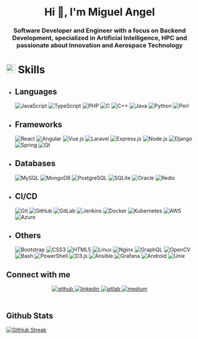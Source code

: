 <h1 align="center">Hi 👋, I'm Miguel Angel</h1>
<h3 align="center">Software Developer and Engineer with a focus on Backend Development, specialized in Artificial Intelligence, HPC and passionate about Innovation and Aerospace Technology</h3>


# <img src="https://media2.giphy.com/media/QssGEmpkyEOhBCb7e1/giphy.gif?cid=ecf05e47a0n3gi1bfqntqmob8g9aid1oyj2wr3ds3mg700bl&rid=giphy.gif" width ="25"> <b>Skills</b>

- ## Languages
    ![JavaScript](https://img.shields.io/badge/JavaScript-323330?logo=javascript&logoColor=F7DF1E)
    ![TypeScript](https://img.shields.io/badge/TypeScript-3178C6?logo=typescript&logoColor=white)
    ![PHP](https://img.shields.io/badge/PHP-777BB4?logo=php&logoColor=white)
    ![C](https://img.shields.io/badge/C-00599C?logo=c&logoColor=white)
    ![C++](https://img.shields.io/badge/C++-00599C?logo=c%2B%2B&logoColor=white)
    ![Java](https://img.shields.io/badge/Java-007396?logo=java&logoColor=white)
    ![Python](https://img.shields.io/badge/Python-3776AB?logo=python&logoColor=white)
    ![Perl](https://img.shields.io/badge/Perl-39457E?logo=perl&logoColor=white)

- ## Frameworks
    ![React](https://img.shields.io/badge/React-20232A?logo=react&logoColor=61DAFB)
    ![Angular](https://img.shields.io/badge/Angular-DD0031?logo=angular&logoColor=white)
    ![Vue.js](https://img.shields.io/badge/Vue.js-35495E?logo=vue.js&logoColor=4FC08D)
    ![Laravel](https://img.shields.io/badge/Laravel-FF2D20?logo=laravel&logoColor=white)
    ![Express.js](https://img.shields.io/badge/Express.js-000000?logo=express&logoColor=white)
    ![Node.js](https://img.shields.io/badge/Node.js-43853D?logo=node.js&logoColor=white)
    ![Django](https://img.shields.io/badge/Django-092E20?logo=django&logoColor=white)
    ![Spring](https://img.shields.io/badge/Spring-6DB33F?logo=spring&logoColor=white)
    ![Qt](https://img.shields.io/badge/Qt-41CD52?logo=qt&logoColor=white)

- ## Databases
    ![MySQL](https://img.shields.io/badge/MySQL-4479A1?logo=mysql&logoColor=white)
    ![MongoDB](https://img.shields.io/badge/MongoDB-4EA94B?logo=mongodb&logoColor=white)
    ![PostgreSQL](https://img.shields.io/badge/PostgreSQL-316192?logo=postgresql&logoColor=white)
    ![SQLite](https://img.shields.io/badge/SQLite-07405E?logo=sqlite&logoColor=white)
    ![Oracle](https://img.shields.io/badge/Oracle-F80000?logo=oracle&logoColor=white)
    ![Redis](https://img.shields.io/badge/Redis-DC382D?logo=redis&logoColor=white)

- ## CI/CD
    ![Git](https://img.shields.io/badge/Git-F05032?logo=git&logoColor=white)
    ![GitHub](https://img.shields.io/badge/GitHub-181717?logo=github&logoColor=white)
    ![GitLab](https://img.shields.io/badge/GitLab-FCA121?logo=gitlab&logoColor=white)
    ![Jenkins](https://img.shields.io/badge/Jenkins-D24939?logo=jenkins&logoColor=white)
    ![Docker](https://img.shields.io/badge/Docker-2496ED?logo=docker&logoColor=white)
    ![Kubernetes](https://img.shields.io/badge/Kubernetes-326CE5?logo=kubernetes&logoColor=white)
    ![AWS](https://img.shields.io/badge/AWS-232F3E?logo=amazon-aws&logoColor=white)
    ![Azure](https://img.shields.io/badge/Azure-0089D6?logo=microsoft-azure&logoColor=white)

- ## Others
    ![Bootstrap](https://img.shields.io/badge/Bootstrap-563D7C?logo=bootstrap&logoColor=white)
    ![CSS3](https://img.shields.io/badge/CSS3-1572B6?logo=css3&logoColor=white)
    ![HTML5](https://img.shields.io/badge/HTML5-E34F26?logo=html5&logoColor=white)
    ![Linux](https://img.shields.io/badge/Linux-FCC624?logo=linux&logoColor=black)
    ![Nginx](https://img.shields.io/badge/Nginx-269539?logo=nginx&logoColor=white)
    ![GraphQL](https://img.shields.io/badge/GraphQL-E10098?logo=graphql&logoColor=white)
    ![OpenCV](https://img.shields.io/badge/OpenCV-5C3EE8?logo=opencv&logoColor=white)
    ![Bash](https://img.shields.io/badge/Bash-4EAA25?logo=gnu-bash&logoColor=white)
    ![PowerShell](https://img.shields.io/badge/PowerShell-5391FE?logo=powershell&logoColor=white)
    ![D3.js](https://img.shields.io/badge/D3.js-F9A03C?logo=d3.js&logoColor=white)
    ![Ansible](https://img.shields.io/badge/Ansible-EE0000?logo=ansible&logoColor=white)
    ![Grafana](https://img.shields.io/badge/Grafana-F46800?logo=grafana&logoColor=white)
    ![Android](https://img.shields.io/badge/Android-3DDC84?logo=android&logoColor=white)
    ![Unix](https://img.shields.io/badge/Unix-000000?logo=unix&logoColor=white)

## Connect with me  
<div align="center">
<a href="https://github.com/miguelanruiz" target="_blank">
<img src=https://img.shields.io/badge/github-%2324292e.svg?&style=for-the-badge&logo=github&logoColor=white alt=github style="margin-bottom: 5px;" />
</a>
<a href="https://linkedin.com/in/rishavanand" target="_blank">
<img src=https://img.shields.io/badge/linkedin-%231E77B5.svg?&style=for-the-badge&logo=linkedin&logoColor=white alt=linkedin style="margin-bottom: 5px;" />
</a>
<a href="https://gitlab.com/miguelanruiz" target="_blank">
<img src=https://img.shields.io/badge/gitlab-330F63.svg?&style=for-the-badge&logo=gitlab&logoColor=white alt=gitlab style="margin-bottom: 5px;" />
</a>
<a href="https://medium.com/miguelangelrtorresco" target="_blank">
<img src=https://img.shields.io/badge/medium-%23292929.svg?&style=for-the-badge&logo=medium&logoColor=white alt=medium style="margin-bottom: 5px;" />
</a>  
</div>  
  

<br/>  


## Github Stats  
[![GitHub Streak](https://streak-stats.demolab.com/?user=miguelanruiz)](https://git.io/streak-stats)

<br/>  
